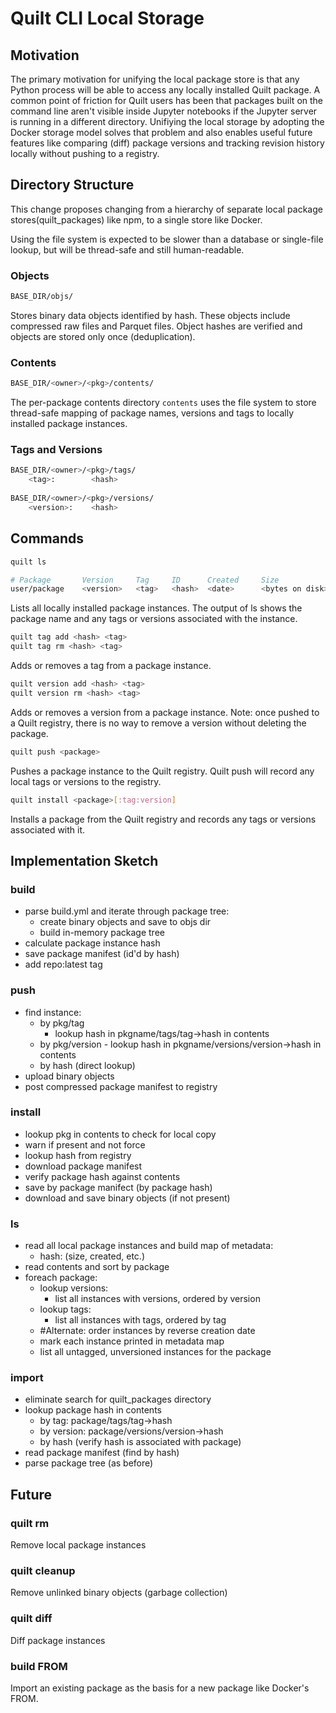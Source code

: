 # Quilt CLI Local Storage

## Motivation
The primary motivation for unifying the local package store is that any Python process will be able to access any locally installed Quilt package. A common point of friction for Quilt users has been that packages built on the command line aren't visible inside Jupyter notebooks if the Jupyter server is running in a different directory. Unifiying the local storage by adopting the Docker storage model solves that problem and also enables useful future features like comparing (diff) package versions and tracking revision history locally without pushing to a registry.

## Directory Structure
This change proposes changing from a hierarchy of separate local package stores(quilt_packages) like npm, to a single store like Docker.

Using the file system is expected to be slower than a database or single-file lookup, but will be thread-safe and still human-readable.

### Objects

```bash
BASE_DIR/objs/
```
Stores binary data objects identified by hash. These objects include compressed raw files and Parquet files. Object hashes are verified and objects are stored only once (deduplication).

### Contents
```bash
BASE_DIR/<owner>/<pkg>/contents/
```
The per-package contents directory ```contents``` uses the file system to store thread-safe mapping of package names, versions and tags to locally installed package instances.

### Tags and Versions
```bash
BASE_DIR/<owner>/<pkg>/tags/
    <tag>:        <hash>
    
BASE_DIR/<owner>/<pkg>/versions/
    <version>:    <hash>
```

## Commands
```bash
quilt ls

# Package       Version     Tag     ID      Created     Size
user/package    <version>   <tag>   <hash>  <date>      <bytes on disk>
```

Lists all locally installed package instances. The output of ls shows the package name and any tags or versions associated with the instance.

```bash
quilt tag add <hash> <tag>
quilt tag rm <hash> <tag>
```

Adds or removes a tag from a package instance.

```bash
quilt version add <hash> <tag>
quilt version rm <hash> <tag>
```

Adds or removes a version from a package instance. Note: once pushed to a Quilt registry, there is no way to remove a version without deleting the package.

```bash
quilt push <package>
```

Pushes a package instance to the Quilt registry. Quilt push will record any local tags or versions to the registry.

```bash
quilt install <package>[:tag:version]
```

Installs a package from the Quilt registry and records any tags or versions associated with it.

## Implementation Sketch

### build
- parse build.yml and iterate through package tree:
    - create binary objects and save to objs dir
    - build in-memory package tree
- calculate package instance hash
- save package manifest (id'd by hash)
- add repo:latest tag

### push
- find instance:
    - by pkg/tag
        - lookup hash in pkgname/tags/tag->hash in contents
    - by pkg/version
            - lookup hash in pkgname/versions/version->hash in contents
    - by hash (direct lookup)
- upload binary objects
- post compressed package manifest to registry

### install
- lookup pkg in contents to check for local copy
- warn if present and not force
- lookup hash from registry
- download package manifest
- verify package hash against contents
- save by package manifect (by package hash)
- download and save binary objects (if not present)

### ls
- read all local package instances and build map of metadata:
    - hash: (size, created, etc.)
- read contents and sort by package
- foreach package:
    - lookup versions:
        - list all instances with versions, ordered by version
    - lookup tags:
        - list all instances with tags, ordered by tag
    - #Alternate: order instances by reverse creation date
    - mark each instance printed in metadata map
    - list all untagged, unversioned instances for the package

### import
- eliminate search for quilt_packages directory
- lookup package hash in contents
    - by tag: package/tags/tag->hash
    - by version: package/versions/version->hash
    - by hash (verify hash is associated with package)
- read package manifest (find by hash)
- parse package tree (as before)

## Future

### quilt rm
Remove local package instances

### quilt cleanup
Remove unlinked binary objects (garbage collection)

### quilt diff <pgk1> <pkg2>
Diff package instances

### build FROM
Import an existing package as the basis for a new package like Docker's FROM.